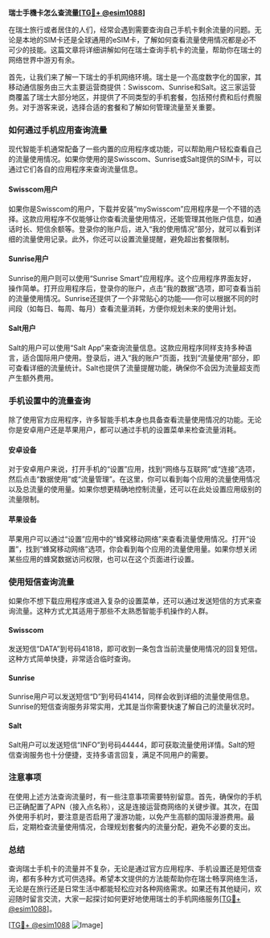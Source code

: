 **瑞士手機卡怎么查流量[[TG💪+ @esim1088](https://t.me/s/esim1088)]**

在瑞士旅行或者居住的人们，经常会遇到需要查询自己手机卡剩余流量的问题。无论是本地的SIM卡还是全球通用的eSIM卡，了解如何查看流量使用情况都是必不可少的技能。这篇文章将详细讲解如何在瑞士查询手机卡的流量，帮助你在瑞士的网络世界中游刃有余。

首先，让我们来了解一下瑞士的手机网络环境。瑞士是一个高度数字化的国家，其移动通信服务由三大主要运营商提供：Swisscom、Sunrise和Salt。这三家运营商覆盖了瑞士大部分地区，并提供了不同类型的手机套餐，包括预付费和后付费服务。对于游客来说，选择合适的套餐和了解如何管理流量至关重要。

### 如何通过手机应用查询流量

现代智能手机通常配备了一些内置的应用程序或功能，可以帮助用户轻松查看自己的流量使用情况。如果你使用的是Swisscom、Sunrise或Salt提供的SIM卡，可以通过它们各自的应用程序来查询流量信息。

#### Swisscom用户
如果你是Swisscom的用户，下载并安装“mySwisscom”应用程序是一个不错的选择。这款应用程序不仅能够让你查看流量使用情况，还能管理其他账户信息，如通话时长、短信余额等。登录你的账户后，进入“我的使用情况”部分，就可以看到详细的流量使用记录。此外，你还可以设置流量提醒，避免超出套餐限制。

#### Sunrise用户
Sunrise的用户则可以使用“Sunrise Smart”应用程序。这个应用程序界面友好，操作简单。打开应用程序后，登录你的账户，点击“我的数据”选项，即可查看当前的流量使用情况。Sunrise还提供了一个非常贴心的功能——你可以根据不同的时间段（如每日、每周、每月）查看流量消耗，方便你规划未来的使用计划。

#### Salt用户
Salt的用户可以使用“Salt App”来查询流量信息。这款应用程序同样支持多种语言，适合国际用户使用。登录后，进入“我的账户”页面，找到“流量使用”部分，即可查看详细的流量统计。Salt也提供了流量提醒功能，确保你不会因为流量超支而产生额外费用。

### 手机设置中的流量查询

除了使用官方应用程序，许多智能手机本身也具备查看流量使用情况的功能。无论你是安卓用户还是苹果用户，都可以通过手机的设置菜单来检查流量消耗。

#### 安卓设备
对于安卓用户来说，打开手机的“设置”应用，找到“网络与互联网”或“连接”选项，然后点击“数据使用”或“流量管理”。在这里，你可以看到每个应用的流量使用情况以及总流量的使用量。如果你想更精确地控制流量，还可以在此处设置应用级别的流量限制。

#### 苹果设备
苹果用户可以通过“设置”应用中的“蜂窝移动网络”来查看流量使用情况。打开“设置”，找到“蜂窝移动网络”选项，你会看到每个应用的流量使用量。如果你想关闭某些应用的蜂窝数据访问权限，也可以在这个页面进行设置。

### 使用短信查询流量

如果你不想下载应用程序或进入复杂的设置菜单，还可以通过发送短信的方式来查询流量。这种方式尤其适用于那些不太熟悉智能手机操作的人群。

#### Swisscom
发送短信“DATA”到号码41818，即可收到一条包含当前流量使用情况的回复短信。这种方式简单快捷，非常适合临时查询。

#### Sunrise
Sunrise用户可以发送短信“D”到号码41414，同样会收到详细的流量使用信息。Sunrise的短信查询服务非常实用，尤其是当你需要快速了解自己的流量状况时。

#### Salt
Salt用户可以发送短信“INFO”到号码44444，即可获取流量使用详情。Salt的短信查询服务也十分便捷，支持多语言回复，满足不同用户的需要。

### 注意事项

在使用上述方法查询流量时，有一些注意事项需要特别留意。首先，确保你的手机已正确配置了APN（接入点名称），这是连接运营商网络的关键步骤。其次，在国外使用手机时，要注意是否启用了漫游功能，以免产生高额的国际漫游费用。最后，定期检查流量使用情况，合理规划套餐内的流量分配，避免不必要的支出。

### 总结

查询瑞士手机卡的流量并不复杂，无论是通过官方应用程序、手机设置还是短信查询，都有多种方式可供选择。希望本文提供的方法能帮助你在瑞士畅享网络生活，无论是在旅行还是日常生活中都能轻松应对各种网络需求。如果还有其他疑问，欢迎随时留言交流，大家一起探讨如何更好地使用瑞士的手机网络服务[[TG💪+ @esim1088](https://t.me/s/esim1088)]。

[[TG💪+ @esim1088](https://t.me/s/esim1088) ![Image](https://i.postimg.cc/4NQfJmqS/Snipaste-2025-05-13-00-14-12.png)]
